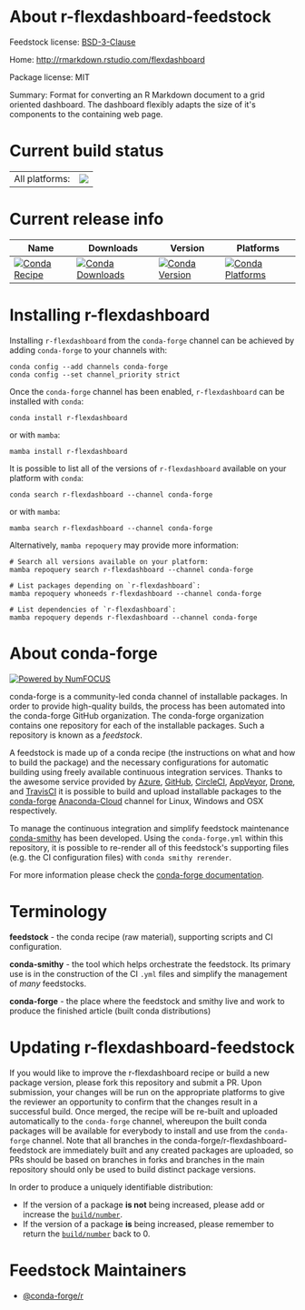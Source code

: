 About r-flexdashboard-feedstock
===============================

Feedstock license: [BSD-3-Clause](https://github.com/conda-forge/r-flexdashboard-feedstock/blob/main/LICENSE.txt)

Home: http://rmarkdown.rstudio.com/flexdashboard

Package license: MIT

Summary: Format for converting an R Markdown document to a grid oriented dashboard. The dashboard flexibly adapts the size of it's components to the containing web page.

Current build status
====================


<table><tr><td>All platforms:</td>
    <td>
      <a href="https://dev.azure.com/conda-forge/feedstock-builds/_build/latest?definitionId=5743&branchName=main">
        <img src="https://dev.azure.com/conda-forge/feedstock-builds/_apis/build/status/r-flexdashboard-feedstock?branchName=main">
      </a>
    </td>
  </tr>
</table>

Current release info
====================

| Name | Downloads | Version | Platforms |
| --- | --- | --- | --- |
| [![Conda Recipe](https://img.shields.io/badge/recipe-r--flexdashboard-green.svg)](https://anaconda.org/conda-forge/r-flexdashboard) | [![Conda Downloads](https://img.shields.io/conda/dn/conda-forge/r-flexdashboard.svg)](https://anaconda.org/conda-forge/r-flexdashboard) | [![Conda Version](https://img.shields.io/conda/vn/conda-forge/r-flexdashboard.svg)](https://anaconda.org/conda-forge/r-flexdashboard) | [![Conda Platforms](https://img.shields.io/conda/pn/conda-forge/r-flexdashboard.svg)](https://anaconda.org/conda-forge/r-flexdashboard) |

Installing r-flexdashboard
==========================

Installing `r-flexdashboard` from the `conda-forge` channel can be achieved by adding `conda-forge` to your channels with:

```
conda config --add channels conda-forge
conda config --set channel_priority strict
```

Once the `conda-forge` channel has been enabled, `r-flexdashboard` can be installed with `conda`:

```
conda install r-flexdashboard
```

or with `mamba`:

```
mamba install r-flexdashboard
```

It is possible to list all of the versions of `r-flexdashboard` available on your platform with `conda`:

```
conda search r-flexdashboard --channel conda-forge
```

or with `mamba`:

```
mamba search r-flexdashboard --channel conda-forge
```

Alternatively, `mamba repoquery` may provide more information:

```
# Search all versions available on your platform:
mamba repoquery search r-flexdashboard --channel conda-forge

# List packages depending on `r-flexdashboard`:
mamba repoquery whoneeds r-flexdashboard --channel conda-forge

# List dependencies of `r-flexdashboard`:
mamba repoquery depends r-flexdashboard --channel conda-forge
```


About conda-forge
=================

[![Powered by
NumFOCUS](https://img.shields.io/badge/powered%20by-NumFOCUS-orange.svg?style=flat&colorA=E1523D&colorB=007D8A)](https://numfocus.org)

conda-forge is a community-led conda channel of installable packages.
In order to provide high-quality builds, the process has been automated into the
conda-forge GitHub organization. The conda-forge organization contains one repository
for each of the installable packages. Such a repository is known as a *feedstock*.

A feedstock is made up of a conda recipe (the instructions on what and how to build
the package) and the necessary configurations for automatic building using freely
available continuous integration services. Thanks to the awesome service provided by
[Azure](https://azure.microsoft.com/en-us/services/devops/), [GitHub](https://github.com/),
[CircleCI](https://circleci.com/), [AppVeyor](https://www.appveyor.com/),
[Drone](https://cloud.drone.io/welcome), and [TravisCI](https://travis-ci.com/)
it is possible to build and upload installable packages to the
[conda-forge](https://anaconda.org/conda-forge) [Anaconda-Cloud](https://anaconda.org/)
channel for Linux, Windows and OSX respectively.

To manage the continuous integration and simplify feedstock maintenance
[conda-smithy](https://github.com/conda-forge/conda-smithy) has been developed.
Using the ``conda-forge.yml`` within this repository, it is possible to re-render all of
this feedstock's supporting files (e.g. the CI configuration files) with ``conda smithy rerender``.

For more information please check the [conda-forge documentation](https://conda-forge.org/docs/).

Terminology
===========

**feedstock** - the conda recipe (raw material), supporting scripts and CI configuration.

**conda-smithy** - the tool which helps orchestrate the feedstock.
                   Its primary use is in the construction of the CI ``.yml`` files
                   and simplify the management of *many* feedstocks.

**conda-forge** - the place where the feedstock and smithy live and work to
                  produce the finished article (built conda distributions)


Updating r-flexdashboard-feedstock
==================================

If you would like to improve the r-flexdashboard recipe or build a new
package version, please fork this repository and submit a PR. Upon submission,
your changes will be run on the appropriate platforms to give the reviewer an
opportunity to confirm that the changes result in a successful build. Once
merged, the recipe will be re-built and uploaded automatically to the
`conda-forge` channel, whereupon the built conda packages will be available for
everybody to install and use from the `conda-forge` channel.
Note that all branches in the conda-forge/r-flexdashboard-feedstock are
immediately built and any created packages are uploaded, so PRs should be based
on branches in forks and branches in the main repository should only be used to
build distinct package versions.

In order to produce a uniquely identifiable distribution:
 * If the version of a package **is not** being increased, please add or increase
   the [``build/number``](https://docs.conda.io/projects/conda-build/en/latest/resources/define-metadata.html#build-number-and-string).
 * If the version of a package **is** being increased, please remember to return
   the [``build/number``](https://docs.conda.io/projects/conda-build/en/latest/resources/define-metadata.html#build-number-and-string)
   back to 0.

Feedstock Maintainers
=====================

* [@conda-forge/r](https://github.com/conda-forge/r/)

